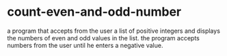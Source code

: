 # count-even-and-odd-number
 a program that accepts from the user a list of positive integers and displays the numbers of even and odd values in the list. the program accepts numbers from the user until he enters a negative value.
